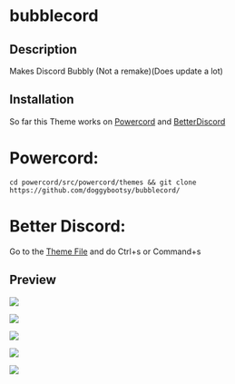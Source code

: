 # bubblecord


## Description
Makes Discord Bubbly
(Not a remake)(Does update a lot)

## Installation
So far this Theme works on [Powercord](https://github.com/powercord-org/powercord) and [BetterDiscord](https://www.betterdiscord.net/)


# Powercord:
```cd powercord/src/powercord/themes && git clone https://github.com/doggybootsy/bubblecord/```

# Better Discord:
Go to the [Theme File](https://raw.githubusercontent.com/doggybootsy/bubblecord/main/Bubblecord.theme.css) and do Ctrl+s or Command+s



## Preview

<p align="left">
    <img src="https://github.com/doggybootsy/bubblecord/blob/main/Preview/Screen%20Shot%202021-02-24%20at%209.44.28%20PM.png?raw=true">
</p>
<p align="left">
    <img src="https://github.com/doggybootsy/bubblecord/blob/main/Preview/Screen%20Shot%202021-02-24%20at%2010.20.10%20PM.png?raw=true">
</p>
<p align="left">
    <img src="https://github.com/doggybootsy/bubblecord/blob/main/Preview/Screen%20Shot%202021-02-24%20at%209.40.59%20PM.png?raw=true">
</p>
<p align="left">
    <img src="https://github.com/doggybootsy/bubblecord/blob/main/Preview/Screen%20Shot%202021-02-24%20at%209.41.20%20PM.png?raw=true">
</p>
<p align="left">
    <img src="https://github.com/doggybootsy/bubblecord/blob/main/Preview/Screen%20Shot%202021-02-24%20at%209.45.28%20PM.png?raw=true">
</p>

